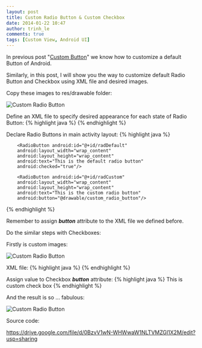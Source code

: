 ```yaml
---
layout: post
title: Custom Radio Button & Custom Checkbox
date: 2014-01-22 10:47
author: trinh_le
comments: true
tags: [Custom View, Android UI]
---
```


In previous post "<a href="http://icetea09.com/blog/2014/01/22/android-custom-button/">Custom Button</a>" we know how to customize a default Button of Android.

Similarly, in this post, I will show you the way to customize default Radio Button and Checkbox using XML file and desired images.

Copy these images to res/drawable folder:

<img src="https://lh4.googleusercontent.com/-EhYTLGJZF4Q/UqbuDqvO49I/AAAAAAAAFYk/6SjvpPPxtI4/s50-no/checkedradiobutton.png" alt="Custom Radio Button" /><img src="https://lh6.googleusercontent.com/-K2iahzp0YtI/UqbuEMtKpwI/AAAAAAAAFYw/a9iEn-4VWIk/s50-no/unchekedradiobutton.png" alt="" />

Define an XML file to specify desired appearance for each state of Radio Button:
{% highlight java %}<?xml version="1.0" encoding="utf-8"?>
<selector xmlns:android="http://schemas.android.com/apk/res/android" >
    <item android:state_checked="true" android:drawable="@drawable/checkedradiobutton"></item>
    <item android:state_checked="false" android:drawable="@drawable/unchekedradiobutton"></item>
</selector>
{% endhighlight %}
&nbsp;

<!--more-->

Declare Radio Buttons in main activity layout:
{% highlight java %}
<RadioGroup
        android:id="@+id/radGroup"
        android:layout_width="wrap_content"
        android:layout_height="wrap_content"
        android:layout_below="@+id/btnCustom" >

        <RadioButton android:id="@+id/radDefault"
        android:layout_width="wrap_content"
        android:layout_height="wrap_content"
        android:text="This is the default radio button"
        android:checked="true"/>

        <RadioButton android:id="@+id/radCustom"
        android:layout_width="wrap_content"
        android:layout_height="wrap_content"
        android:text="This is the custom radio button"
        android:button="@drawable/custom_radio_button"/>
</RadioGroup>
{% endhighlight %}
&nbsp;

Remember to assign <em><strong>button</strong></em> attribute to the XML file we defined before.

Do the similar steps with Checkboxes:

Firstly is custom images:

<img src="https://lh6.googleusercontent.com/-4eD5HKNoTNU/UqbuDqXfdTI/AAAAAAAAFYg/0lL1z-EJo40/w45-h57-no/checked.png" alt="Custom Radio Button" /><img src="https://lh5.googleusercontent.com/-8CVXliTIlgc/UqbuDpWo3RI/AAAAAAAAFYs/X5QBAYnWnbE/w45-h57-no/unchecked.png" alt="" />

XML file:
{% highlight java %}<?xml version="1.0" encoding="utf-8"?>
<selector xmlns:android="http://schemas.android.com/apk/res/android" >
    <item android:state_checked="true" android:drawable="@drawable/checked"></item>
    <item android:state_checked="false" android:drawable="@drawable/unchecked"></item>
</selector>
{% endhighlight %}
&nbsp;

Assign value to Checkbox <em><strong>button</strong></em> attribute:
{% highlight java %}
<CheckBox
        android:id="@+id/checkCustom"
        android:layout_width="wrap_content"
        android:layout_height="wrap_content"
        android:layout_below="@+id/checkDefault"
        android:checked="true"
        android:text="This is custom checkbox"
        android:button="@drawable/custom_check_box">
        This is custom check box
</CheckBox>
{% endhighlight %}
&nbsp;

And the result is so ... fabulous:

<img class="aligncenter" src="https://lh4.googleusercontent.com/-3Hb60mJNg1E/UqbwOh4A5lI/AAAAAAAAFZA/XfMZbKCiY6o/w242-h383-no/custom+rad.png" alt="Custom Radio Button" />

Source code:

<a href="https://drive.google.com/file/d/0BzvV1wN-WHWwaW1NLTVMZGl1X2M/edit?usp=sharing">https://drive.google.com/file/d/0BzvV1wN-WHWwaW1NLTVMZGl1X2M/edit?usp=sharing</a>

